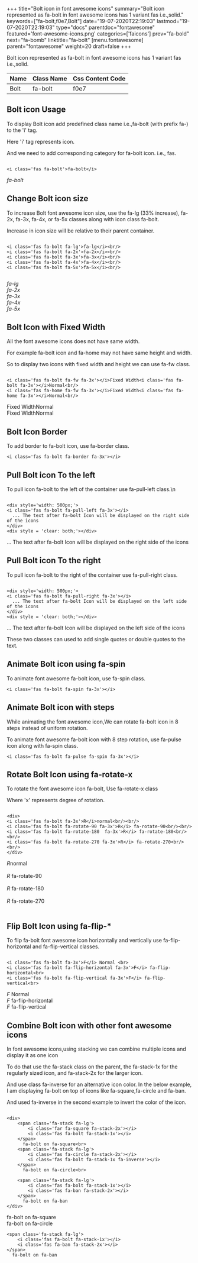 +++
title="Bolt icon in font awesome icons"
summary="Bolt icon represented as fa-bolt in font awesome icons has 1 variant fas i.e.,solid."
keywords=["fa-bolt,f0e7,Bolt"]
date="19-07-2020T22:19:03"
lastmod="19-07-2020T22:19:03"
type="docs"
parentdoc="fontawesome"
featured='font-awesome-icons.png'
categories=['faicons']
prev="fa-bold"
next="fa-bomb"
linktitle="fa-bolt"
[menu.fontawesome]
parent="fontawesome"
weight=20
draft=false
+++


Bolt icon represented as fa-bolt in font awesome icons has 1 variant fas i.e.,solid.

<div class='table-responsive'><table class='table'><thead><tr><th>Name</th><th>Class Name</th><th>Css Content Code</th></tr></thead><tbody><tr><td>Bolt</td><td>fa-bolt</td><td>f0e7</td></tr></tbody></table></div>



## Bolt icon Usage

To display Bolt icon add predefined class name i.e.,fa-bolt (with prefix fa-) to the 'i' tag.

Here 'i' tag represents icon.

And we need to add corresponding category for fa-bolt icon. i.e., fas.


```

<i class='fas fa-bolt'>fa-bolt</i>
```

<i class='fas fa-bolt'>fa-bolt</i>




## Change Bolt icon size
To increase Bolt font awesome icon size, use the fa-lg (33% increase), fa-2x, fa-3x, fa-4x, or fa-5x classes along with icon class fa-bolt.

Increase in icon size will be relative to their parent container. 

```

<i class='fas fa-bolt fa-lg'>fa-lg</i><br/>
<i class='fas fa-bolt fa-2x'>fa-2x</i><br/>
<i class='fas fa-bolt fa-3x'>fa-3x</i><br/>
<i class='fas fa-bolt fa-4x'>fa-4x</i><br/>
<i class='fas fa-bolt fa-5x'>fa-5x</i><br/>
            
```

<i class='fas fa-bolt fa-lg'>fa-lg</i><br/>
<i class='fas fa-bolt fa-2x'>fa-2x</i><br/>
<i class='fas fa-bolt fa-3x'>fa-3x</i><br/>
<i class='fas fa-bolt fa-4x'>fa-4x</i><br/>
<i class='fas fa-bolt fa-5x'>fa-5x</i><br/>
            



## Bolt Icon with Fixed Width 

All the font awesome icons does not have same width.

For example fa-bolt icon and fa-home may not have same height and width.

So to display two icons with fixed width and height we can use fa-fw class.


```

<i class='fas fa-bolt fa-fw fa-3x'></i>Fixed Width<i class='fas fa-bolt fa-3x'></i>Normal<br/>
<i class='fas fa-home fa-fw fa-3x'></i>Fixed Width<i class='fas fa-home fa-3x'></i>Normal<br/>
```

<i class='fas fa-bolt fa-fw fa-3x'></i>Fixed Width<i class='fas fa-bolt fa-3x'></i>Normal<br/>
<i class='fas fa-home fa-fw fa-3x'></i>Fixed Width<i class='fas fa-home fa-3x'></i>Normal<br/>



## Bolt Icon Border 

To add border to fa-bolt icon, use fa-border class.


```
<i class='fas fa-bolt fa-border fa-3x'></i>

```
<i class='fas fa-bolt fa-border fa-3x'></i>





## Pull Bolt icon To the left

To pull icon fa-bolt to the left of the container use fa-pull-left class.\n

```

<div style='width: 500px;'>
<i class='fas fa-bolt fa-pull-left fa-3x'></i>
  ... The text after fa-bolt Icon will be displayed on the right side of the icons
</div>
<div style = 'clear: both;'></div>
```

<div style='width: 500px;'>
<i class='fas fa-bolt fa-pull-left fa-3x'></i>
  ... The text after fa-bolt Icon will be displayed on the right side of the icons
</div>
<div style = 'clear: both;'></div>




## Pull Bolt icon To the right
To pull icon fa-bolt to the right of the container use fa-pull-right class.

```

<div style='width: 500px;'>
<i class='fas fa-bolt fa-pull-right fa-3x'></i>
  ... The text after fa-bolt Icon will be displayed on the left side of the icons
</div>
<div style = 'clear: both;'></div>
```

<div style='width: 500px;'>
<i class='fas fa-bolt fa-pull-right fa-3x'></i>
  ... The text after fa-bolt Icon will be displayed on the left side of the icons
</div>
<div style = 'clear: both;'></div>

These two classes can used to add single quotes or double quotes to the text.


## Animate Bolt icon using fa-spin
To animate font awesome fa-bolt icon, use fa-spin class.

```
<i class='fas fa-bolt fa-spin fa-3x'></i>
```
<i class='fas fa-bolt fa-spin fa-3x'></i>




## Animate Bolt icon with steps
While animating the font awesome icon,We can rotate fa-bolt icon in 8 steps instead of uniform rotation.

To animate font awesome fa-bolt icon with 8 step rotation, use fa-pulse icon along with fa-spin class.


```
<i class='fas fa-bolt fa-pulse fa-spin fa-3x'></i>

```
<i class='fas fa-bolt fa-pulse fa-spin fa-3x'></i>





## Rotate Bolt Icon using fa-rotate-x
To rotate the font awesome icon fa-bolt, Use fa-rotate-x class

Where 'x' represents degree of rotation.


```

<div>
<i class='fas fa-bolt fa-3x'>R</i>normal<br/><br/>
<i class='fas fa-bolt fa-rotate-90 fa-3x'>R</i> fa-rotate-90<br/><br/> 
<i class='fas fa-bolt fa-rotate-180  fa-3x'>R</i> fa-rotate-180<br/><br/> 
<i class='fas fa-bolt fa-rotate-270 fa-3x'>R</i> fa-rotate-270<br/><br/>
</div>
```

<div>
<i class='fas fa-bolt fa-3x'>R</i>normal<br/><br/>
<i class='fas fa-bolt fa-rotate-90 fa-3x'>R</i> fa-rotate-90<br/><br/> 
<i class='fas fa-bolt fa-rotate-180  fa-3x'>R</i> fa-rotate-180<br/><br/> 
<i class='fas fa-bolt fa-rotate-270 fa-3x'>R</i> fa-rotate-270<br/><br/>
</div>




## Flip Bolt Icon using fa-flip-*
To flip fa-bolt font awesome icon horizontally and vertically use fa-flip-horizontal and fa-flip-vertical classes. 

```

<i class='fas fa-bolt fa-3x'>F</i> Normal <br>
<i class='fas fa-bolt fa-flip-horizontal fa-3x'>F</i> fa-flip-horizontal<br>
<i class='fas fa-bolt fa-flip-vertical fa-3x'>F</i> fa-flip-vertical<br>
```

<i class='fas fa-bolt fa-3x'>F</i> Normal <br>
<i class='fas fa-bolt fa-flip-horizontal fa-3x'>F</i> fa-flip-horizontal<br>
<i class='fas fa-bolt fa-flip-vertical fa-3x'>F</i> fa-flip-vertical<br>




## Combine Bolt icon with other font awesome icons
In font awesome icons,using stacking we can combine multiple icons and display it as one icon 

To do that use the fa-stack class on the parent, the fa-stack-1x for the regularly sized icon, and fa-stack-2x for the larger icon.

And use class fa-inverse for an alternative icon color. 
In the below example, I am displaying fa-bolt on top of icons like fa-square,fa-circle and fa-ban.

And used fa-inverse in the second example to invert the color of the icon.

```

<div>
    <span class='fa-stack fa-lg'>
        <i class='far fa-square fa-stack-2x'></i>
        <i class='fas fa-bolt fa-stack-1x'></i>
    </span>
      fa-bolt on fa-square<br>
    <span class='fa-stack fa-lg'>
        <i class='fas fa-circle fa-stack-2x'></i>
        <i class='fas fa-bolt fa-stack-1x fa-inverse'></i>
    </span>
      fa-bolt on fa-circle<br>

    <span class='fa-stack fa-lg'>
        <i class='fas fa-bolt fa-stack-1x'></i>
        <i class='fas fa-ban fa-stack-2x'></i>
    </span>
      fa-bolt on fa-ban
</div>
```

<div>
    <span class='fa-stack fa-lg'>
        <i class='far fa-square fa-stack-2x'></i>
        <i class='fas fa-bolt fa-stack-1x'></i>
    </span>
      fa-bolt on fa-square<br>
    <span class='fa-stack fa-lg'>
        <i class='fas fa-circle fa-stack-2x'></i>
        <i class='fas fa-bolt fa-stack-1x fa-inverse'></i>
    </span>
      fa-bolt on fa-circle<br>

    <span class='fa-stack fa-lg'>
        <i class='fas fa-bolt fa-stack-1x'></i>
        <i class='fas fa-ban fa-stack-2x'></i>
    </span>
      fa-bolt on fa-ban
</div>







